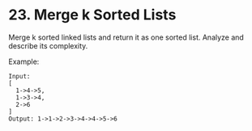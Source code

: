 # 23. Merge k Sorted Lists

Merge k sorted linked lists and return it as one sorted list. Analyze and describe its complexity.

Example:

```
Input:
[
  1->4->5,
  1->3->4,
  2->6
]
Output: 1->1->2->3->4->4->5->6
```
